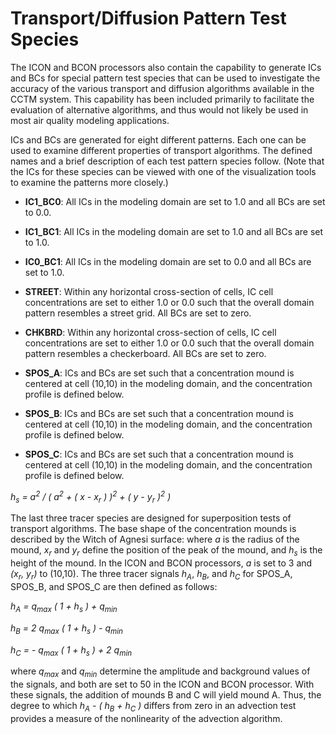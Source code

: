 Transport/Diffusion Pattern Test Species
======

The ICON and BCON processors also contain the capability to generate ICs and BCs
for special pattern test species that can be used to investigate the accuracy of
the various transport and diffusion algorithms available in the CCTM system.
This capability has been included primarily to facilitate the evaluation of
alternative algorithms, and thus would not likely be used in most air quality
modeling applications.

ICs and BCs are generated for eight different patterns. Each one can be used to
examine different properties of transport algorithms. The defined names and a
brief description of each test pattern species follow. (Note that the ICs for
these species can be viewed with one of the visualization tools to examine the
patterns more closely.)

* **IC1_BC0**: All ICs in the modeling domain are set to 1.0 and all BCs are 
               set to 0.0.

* **IC1_BC1**: All ICs in the modeling domain are set to 1.0 and all BCs are 
               set to 1.0.

* **IC0_BC1**: All ICs in the modeling domain are set to 0.0 and all BCs are 
               set to 1.0.

* **STREET**: Within any horizontal cross-section of cells, IC cell 
              concentrations are set to either 1.0 or 0.0 such that the 
              overall domain pattern resembles a street grid. All BCs are 
              set to zero.

* **CHKBRD**: Within any horizontal cross-section of cells, IC cell 
              concentrations are set to either 1.0 or 0.0 such that the 
              overall domain pattern resembles a checkerboard. All BCs are 
              set to zero.

* **SPOS_A**: ICs and BCs are set such that a concentration mound is centered 
              at cell (10,10) in the modeling domain, and the concentration 
              profile is defined below.

* **SPOS_B**: ICs and BCs are set such that a concentration mound is centered 
              at cell (10,10) in the modeling domain, and the concentration 
              profile is defined below.

* **SPOS_C**: ICs and BCs are set such that a concentration mound is centered 
              at cell (10,10) in the modeling domain, and the concentration 
              profile is defined below.


*h<sub>s</sub> = a<sup>2</sup> / ( a<sup>2</sup> + ( x - x<sub>r</sub> ) )<sup>2</sup> + ( y - y<sub>r</sub> )<sup>2</sup> )*

The last three tracer species are designed for superposition tests of 
transport algorithms. The base shape of the concentration mounds is described 
by the Witch of Agnesi surface: where *a* is the radius of the mound, *x<sub>r</sub>*
and *y<sub>r</sub>* define the position of the peak of the mound, and *h<sub>s</sub>* is the height 
of the mound. In the ICON and BCON processors, *a* is set to 3 and *(x<sub>r</sub>, y<sub>r</sub>)* 
to (10,10). The three tracer signals *h<sub>A</sub>*, *h<sub>B</sub>*, and *h<sub>C</sub>* for SPOS_A, SPOS_B, 
and SPOS_C are then defined as follows:

*h<sub>A</sub> = q<sub>max</sub> ( 1 + h<sub>s</sub> ) + q<sub>min</sub>*

*h<sub>B</sub> = 2 q<sub>max</sub> ( 1 + h<sub>s</sub> ) - q<sub>min</sub>*

*h<sub>C</sub> = - q<sub>max</sub> ( 1 + h<sub>s</sub> ) + 2 q<sub>min</sub>*

where *q<sub>max</sub>* and *q<sub>min</sub>* determine the amplitude and background values of the 
signals, and both are set to 50 in the ICON and BCON processor. With these 
signals, the addition of mounds B and C will yield mound A. Thus, the 
degree to which *h<sub>A</sub> - ( h<sub>B</sub> + h<sub>C</sub> )* differs from zero in an advection test 
provides a measure of the nonlinearity of the advection algorithm.
